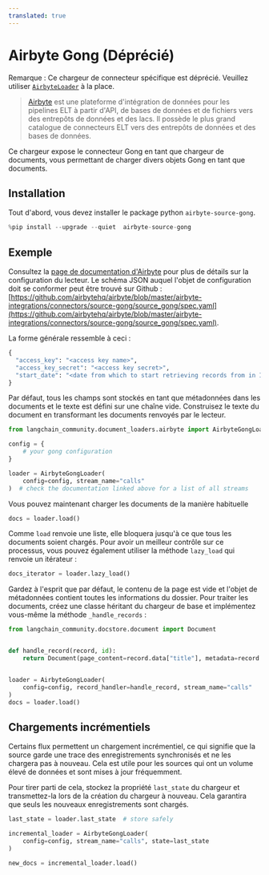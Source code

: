 ```yaml
---
translated: true
---
```


# Airbyte Gong (Déprécié)

Remarque : Ce chargeur de connecteur spécifique est déprécié. Veuillez utiliser [`AirbyteLoader`](/docs/integrations/document_loaders/airbyte) à la place.

>[Airbyte](https://github.com/airbytehq/airbyte) est une plateforme d'intégration de données pour les pipelines ELT à partir d'API, de bases de données et de fichiers vers des entrepôts de données et des lacs. Il possède le plus grand catalogue de connecteurs ELT vers des entrepôts de données et des bases de données.

Ce chargeur expose le connecteur Gong en tant que chargeur de documents, vous permettant de charger divers objets Gong en tant que documents.

## Installation

Tout d'abord, vous devez installer le package python `airbyte-source-gong`.

```python
%pip install --upgrade --quiet  airbyte-source-gong
```

## Exemple

Consultez la [page de documentation d'Airbyte](https://docs.airbyte.com/integrations/sources/gong/) pour plus de détails sur la configuration du lecteur.
Le schéma JSON auquel l'objet de configuration doit se conformer peut être trouvé sur Github : [https://github.com/airbytehq/airbyte/blob/master/airbyte-integrations/connectors/source-gong/source_gong/spec.yaml](https://github.com/airbytehq/airbyte/blob/master/airbyte-integrations/connectors/source-gong/source_gong/spec.yaml).

La forme générale ressemble à ceci :

```python
{
  "access_key": "<access key name>",
  "access_key_secret": "<access key secret>",
  "start_date": "<date from which to start retrieving records from in ISO format, e.g. 2020-10-20T00:00:00Z>",
}
```

Par défaut, tous les champs sont stockés en tant que métadonnées dans les documents et le texte est défini sur une chaîne vide. Construisez le texte du document en transformant les documents renvoyés par le lecteur.

```python
from langchain_community.document_loaders.airbyte import AirbyteGongLoader

config = {
    # your gong configuration
}

loader = AirbyteGongLoader(
    config=config, stream_name="calls"
)  # check the documentation linked above for a list of all streams
```

Vous pouvez maintenant charger les documents de la manière habituelle

```python
docs = loader.load()
```

Comme `load` renvoie une liste, elle bloquera jusqu'à ce que tous les documents soient chargés. Pour avoir un meilleur contrôle sur ce processus, vous pouvez également utiliser la méthode `lazy_load` qui renvoie un itérateur :

```python
docs_iterator = loader.lazy_load()
```

Gardez à l'esprit que par défaut, le contenu de la page est vide et l'objet de métadonnées contient toutes les informations du dossier. Pour traiter les documents, créez une classe héritant du chargeur de base et implémentez vous-même la méthode `_handle_records` :

```python
from langchain_community.docstore.document import Document


def handle_record(record, id):
    return Document(page_content=record.data["title"], metadata=record.data)


loader = AirbyteGongLoader(
    config=config, record_handler=handle_record, stream_name="calls"
)
docs = loader.load()
```

## Chargements incrémentiels

Certains flux permettent un chargement incrémentiel, ce qui signifie que la source garde une trace des enregistrements synchronisés et ne les chargera pas à nouveau. Cela est utile pour les sources qui ont un volume élevé de données et sont mises à jour fréquemment.

Pour tirer parti de cela, stockez la propriété `last_state` du chargeur et transmettez-la lors de la création du chargeur à nouveau. Cela garantira que seuls les nouveaux enregistrements sont chargés.

```python
last_state = loader.last_state  # store safely

incremental_loader = AirbyteGongLoader(
    config=config, stream_name="calls", state=last_state
)

new_docs = incremental_loader.load()
```

